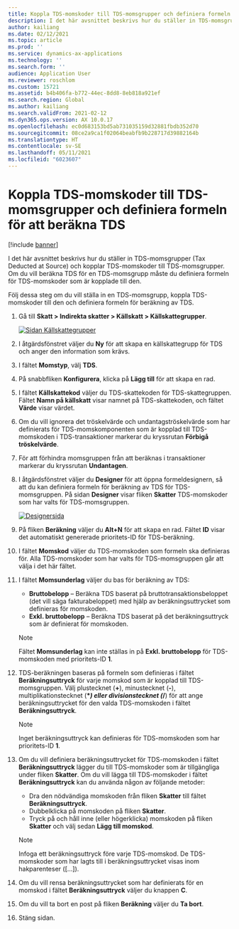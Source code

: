 ```yaml
---
title: Koppla TDS-momskoder till TDS-momsgrupper och definiera formeln för att beräkna TDS
description: I det här avsnittet beskrivs hur du ställer in TDS-momsgrupper (Tax Deducted at Source) och kopplar TDS-momskoder till TDS-momsgrupper. Om du vill beräkna TDS för en TDS-momsgrupp måste du definiera formeln för TDS-momskoder som är kopplade till den.
author: kailiang
ms.date: 02/12/2021
ms.topic: article
ms.prod: ''
ms.service: dynamics-ax-applications
ms.technology: ''
ms.search.form: ''
audience: Application User
ms.reviewer: roschlom
ms.custom: 15721
ms.assetid: b4b406fa-b772-44ec-8dd8-8eb818a921ef
ms.search.region: Global
ms.author: kailiang
ms.search.validFrom: 2021-02-12
ms.dyn365.ops.version: AX 10.0.17
ms.openlocfilehash: ec0d683153bd5ab731035159d32881fbdb352d70
ms.sourcegitcommit: 08ce2a9ca1f02064beabfb9b228717d39882164b
ms.translationtype: HT
ms.contentlocale: sv-SE
ms.lasthandoff: 05/11/2021
ms.locfileid: "6023607"
---
```

# <a name="attach-tds-tax-codes-to-tds-tax-groups-and-define-the-formula-for-calculating-tds"></a>Koppla TDS-momskoder till TDS-momsgrupper och definiera formeln för att beräkna TDS

[!include [banner](../includes/banner.md)]

I det här avsnittet beskrivs hur du ställer in TDS-momsgrupper (Tax Deducted at Source) och kopplar TDS-momskoder till TDS-momsgrupper. Om du vill beräkna TDS för en TDS-momsgrupp måste du definiera formeln för TDS-momskoder som är kopplade till den.

Följ dessa steg om du vill ställa in en TDS-momsgrupp, koppla TDS-momskoder till den och definiera formeln för beräkning av TDS.

1. Gå till **Skatt \> Indirekta skatter \> Källskatt \> Källskattegrupper**.

    [![Sidan Källskattegrupper](./media/apac-ind-TDS-29.png)](./media/apac-ind-TDS-29.png)

2. I åtgärdsfönstret väljer du **Ny** för att skapa en källskattegrupp för TDS och anger den information som krävs.
3. I fältet **Momstyp**, välj **TDS**.
4. På snabbfliken **Konfigurera**, klicka på **Lägg till** för att skapa en rad.
5. I fältet **Källskattekod** väljer du TDS-skattekoden för TDS-skattegruppen. Fältet **Namn på källskatt** visar namnet på TDS-skattekoden, och fältet **Värde** visar värdet.
6. Om du vill ignorera det tröskelvärde och undantagströskelvärde som har definierats för TDS-momskomponenten som är kopplad till TDS-momskoden i TDS-transaktioner markerar du kryssrutan **Förbigå tröskelvärde**.
7. För att förhindra momsgruppen från att beräknas i transaktioner markerar du kryssrutan **Undantagen**.
8. I åtgärdsfönstret väljer du **Designer** för att öppna formeldesignern, så att du kan definiera formeln för beräkning av TDS för TDS-momsgruppen. På sidan **Designer** visar fliken **Skatter** TDS-momskoder som har valts för TDS-momsgruppen.

    [![Designersida](./media/apac-ind-TDS-30.png)](./media/apac-ind-TDS-30.png)

9. På fliken **Beräkning** väljer du **Alt+N** för att skapa en rad. Fältet **ID** visar det automatiskt genererade prioritets-ID för TDS-beräkning.
10. I fältet **Momskod** väljer du TDS-momskoden som formeln ska definieras för. Alla TDS-momskoder som har valts för TDS-momsgruppen går att välja i det här fältet.
11. I fältet **Momsunderlag** väljer du bas för beräkning av TDS:

    - **Bruttobelopp** – Beräkna TDS baserat på bruttotransaktionsbeloppet (det vill säga fakturabeloppet) med hjälp av beräkningsuttrycket som definieras för momskoden.
    - **Exkl. bruttobelopp** – Beräkna TDS baserat på det beräkningsuttryck som är definierat för momskoden.

    > [!NOTE]
    > Fältet **Momsunderlag** kan inte ställas in på **Exkl. bruttobelopp** för TDS-momskoden med prioritets-ID **1**.

12. TDS-beräkningen baseras på formeln som definieras i fältet **Beräkningsuttryck** för varje momskod som är kopplad till TDS-momsgruppen. Välj plustecknet (**+**), minustecknet (**-**), multiplikationstecknet (**\**_) eller divisionstecknet (_*/**) för att ange beräkningsuttrycket för den valda TDS-momskoden i fältet **Beräkningsuttryck**.

    > [!NOTE]
    > Inget beräkningsuttryck kan definieras för TDS-momskoden som har prioritets-ID **1**.

13. Om du vill definiera beräkningsuttrycket för TDS-momskoden i fältet **Beräkningsuttryck** lägger du till TDS-momskoder som är tillgängliga under fliken **Skatter**. Om du vill lägga till TDS-momskoder i fältet **Beräkningsuttryck** kan du använda någon av följande metoder:

    - Dra den nödvändiga momskoden från fliken **Skatter** till fältet **Beräkningsuttryck**.
    - Dubbelklicka på momskoden på fliken **Skatter**.
    - Tryck på och håll inne (eller högerklicka) momskoden på fliken **Skatter** och välj sedan **Lägg till momskod**.

    > [!NOTE]
    > Infoga ett beräkningsuttryck före varje TDS-momskod. De TDS-momskoder som har lagts till i beräkningsuttrycket visas inom hakparenteser (\[...\]).

14. Om du vill rensa beräkningsuttrycket som har definierats för en momskod i fältet **Beräkningsuttryck** väljer du knappen **C**.
15. Om du vill ta bort en post på fliken **Beräkning** väljer du **Ta bort**.
16. Stäng sidan.
